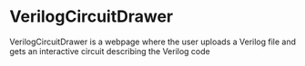 # VerilogCircuitDrawer
VerilogCircuitDrawer is a webpage where the user uploads a Verilog file and gets an interactive circuit describing the Verilog code
